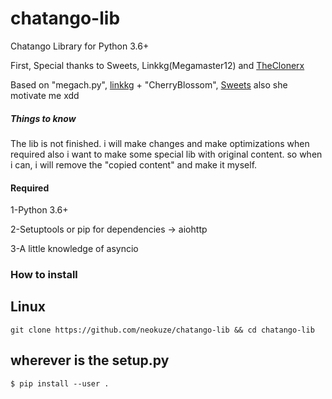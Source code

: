 # chatango-lib
Chatango Library for Python 3.6+

First, Special thanks to Sweets, Linkkg(Megamaster12) and [TheClonerx](https://github.com/linkkg/megach.py)

Based on "megach.py", [linkkg](https://github.com/linkkg/) + "CherryBlossom", [Sweets](https://github.com/sweets/) also she motivate me xdd

##### Things to know
The lib is not finished. i will make changes and make optimizations when required
also i want to make some special lib with original content.
so when i can, i will remove the "copied content" and make it myself.

#### Required
1-Python 3.6+

2-Setuptools or pip for dependencies -> aiohttp

3-A little knowledge of asyncio

### How to install
## Linux
`git clone https://github.com/neokuze/chatango-lib && cd chatango-lib`
## wherever is the setup.py
`$ pip install --user .`
